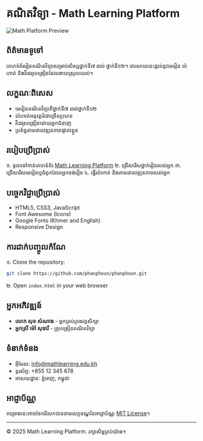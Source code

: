 # គណិតវិទ្យា - Math Learning Platform

![Math Platform Preview](https://via.placeholder.com/1200x600/4CAF50/FFFFFF?text=Math+Learning+Platform)

## ព័ត៌មានទូទៅ

គេហទំព័ររៀនគណិតវិទ្យាសម្រាប់សិស្សថ្នាក់ទី៧ ដល់ ថ្នាក់ទី១២។ វេបសាយនេះផ្តល់នូវមេរៀន លំហាត់ និងវីដេអូបង្រៀនដែលងាយស្រួលយល់។

## លក្ខណៈពិសេស

- មេរៀនគណិតវិទ្យាពីថ្នាក់ទី៧ ដល់ថ្នាក់ទី១២
- លំហាត់អនុវត្តន៍ជាច្រើនប្រភេទ
- វីដេអូបង្រៀនដោយអ្នកជំនាញ
- ប្រព័ន្ធតាមដានវឌ្ឍនភាពផ្ទាល់ខ្លួន

## របៀបប្រើប្រាស់

១. ចូលទៅកាន់គេហទំព័រ [Math Learning Platform](https://your-website-url.com)
២. ជ្រើសរើសថ្នាក់រៀនរបស់អ្នក
៣. ជ្រើសរើសមេរៀនឬជំពូកដែលអ្នកចង់រៀន
៤. ធ្វើលំហាត់ និងតាមដានវឌ្ឍនភាពរបស់អ្នក

## បច្ចេកវិជ្ជាប្រើប្រាស់

- HTML5, CSS3, JavaScript
- Font Awesome (Icons)
- Google Fonts (Khmer and English)
- Responsive Design

## ការដាក់បញ្ចូលកំណែ

១. Clone the repository:
   ```bash
   git clone https://github.com/phanphoun/phanphoun.git
   ```

២. Open `index.html` in your web browser

## អ្នកអភិវឌ្ឍន៍

- **លោក សុខ សំណាង** - អ្នកគ្រប់គ្រងវគ្គសិក្សា
- **អ្នកស្រី ម៉ៅ សុធារី** - គ្រូបង្រៀនគណិតវិទ្យា

## ទំនាក់ទំនង

- អ៊ីមែល: info@mathlearning.edu.kh
- ទូរស័ព្ទ: +855 12 345 678
- អាសយដ្ឋាន: ភ្នំពេញ, កម្ពុជា

## អាជ្ញាប័ណ្ណ

គម្រោងនេះអាចចែករំលែកបានតាមលក្ខខណ្ឌនៃអាជ្ញាប័ណ្ណ [MIT License](LICENSE)។

---

© 2025 Math Learning Platform. រក្សាសិទ្ធគ្រប់យ៉ាង។
